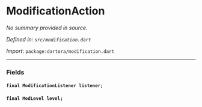 # ModificationAction

_No summary provided in source._

_Defined in: `src/modification.dart`_

_Import_: `package:dartora/modification.dart`

---


### Fields

#### `final ModificationListener listener;`



#### `final ModLevel level;`





